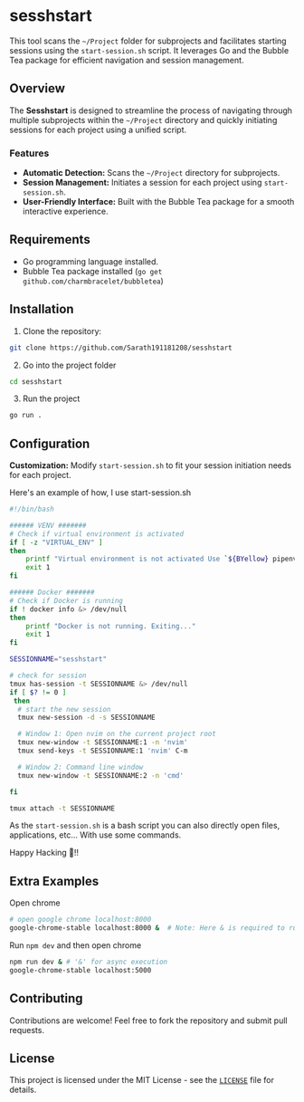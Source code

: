 # sesshstart

This tool scans the `~/Project` folder for subprojects and facilitates starting sessions using the `start-session.sh` script. It leverages Go and the Bubble Tea package for efficient navigation and session management.

## Overview

The **Sesshstart** is designed to streamline the process of navigating through multiple subprojects within the `~/Project` directory and quickly initiating sessions for each project using a unified script.

### Features

- **Automatic Detection:** Scans the `~/Project` directory for subprojects.
- **Session Management:** Initiates a session for each project using `start-session.sh`.
- **User-Friendly Interface:** Built with the Bubble Tea package for a smooth interactive experience.

## Requirements

- Go programming language installed. 
- Bubble Tea package installed (`go get github.com/charmbracelet/bubbletea`)

## Installation

1. Clone the repository:

```bash
git clone https://github.com/Sarath191181208/sesshstart
```

2. Go into the project folder 

```bash
cd sesshstart
```

3. Run the project 

```bash
go run .
```

## Configuration

**Customization:** Modify `start-session.sh` to fit your session initiation needs for each project.

Here's an example of how, I use start-session.sh 

```bash
#!/bin/bash 

###### VENV ####### 
# Check if virtual environment is activated
if [ -z "VIRTUAL_ENV" ]
then
    printf "Virtual environment is not activated Use `${BYellow} pipenv ${BIWhite}shell${NC}` command. Exiting..."
    exit 1
fi

###### Docker ####### 
# Check if Docker is running
if ! docker info &> /dev/null
then
    printf "Docker is not running. Exiting..."
    exit 1
fi

SESSIONNAME="sesshstart"

# check for session 
tmux has-session -t SESSIONNAME &> /dev/null
if [ $? != 0 ] 
 then
  # start the new session 
  tmux new-session -d -s SESSIONNAME

  # Window 1: Open nvim on the current project root
  tmux new-window -t SESSIONNAME:1 -n 'nvim'
  tmux send-keys -t SESSIONNAME:1 'nvim' C-m

  # Window 2: Command line window
  tmux new-window -t SESSIONNAME:2 -n 'cmd'

fi

tmux attach -t SESSIONNAME
```

As the `start-session.sh` is a bash script you can also directly open files, applications, etc... With use some commands. 

Happy Hacking 🥳!!

## Extra Examples 

Open chrome 
```bash
# open google chrome localhost:8000
google-chrome-stable localhost:8000 &  # Note: Here & is required to run chrome in a parallel fashion 
```

Run `npm dev` and then open chrome 
```bash 
npm run dev & # '&' for async execution 
google-chrome-stable localhost:5000
```

## Contributing

Contributions are welcome! Feel free to fork the repository and submit pull requests.

## License

This project is licensed under the MIT License - see the [`LICENSE`](LICENSE) file for details.
